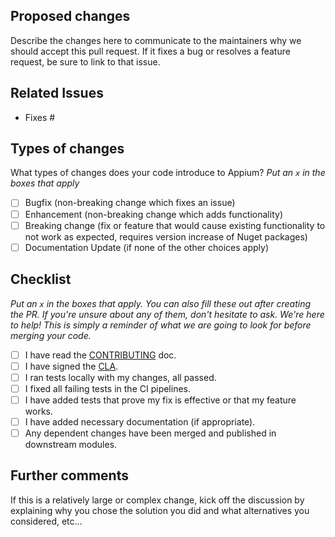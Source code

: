 ## Proposed changes

Describe the changes here to communicate to the maintainers why we should accept this pull request. If it fixes a bug or resolves a feature request, be sure to link to that issue.

## Related Issues

- Fixes #

## Types of changes

What types of changes does your code introduce to Appium?
_Put an `x` in the boxes that apply_

- [ ] Bugfix (non-breaking change which fixes an issue)
- [ ] Enhancement (non-breaking change which adds functionality)
- [ ] Breaking change (fix or feature that would cause existing functionality to not work as expected, requires version increase of Nuget packages)
- [ ] Documentation Update (if none of the other choices apply)

## Checklist

_Put an `x` in the boxes that apply. You can also fill these out after creating the PR. If you're unsure about any of them, don't hesitate to ask. We're here to help! This is simply a reminder of what we are going to look for before merging your code._

- [ ] I have read the [CONTRIBUTING](https://github.com/OPCFoundation/UA-.NETStandard/blob/master/CONTRIBUTING.md) doc.
- [ ] I have signed the [CLA](https://opcfoundation.org/license/cla/ContributorLicenseAgreementv1.0.pdf).
- [ ] I ran tests locally with my changes, all passed.
- [ ] I fixed all failing tests in the CI pipelines. 
- [ ] I have added tests that prove my fix is effective or that my feature works.
- [ ] I have added necessary documentation (if appropriate).
- [ ] Any dependent changes have been merged and published in downstream modules.

## Further comments

If this is a relatively large or complex change, kick off the discussion by explaining why you chose the solution you did and what alternatives you considered, etc...
